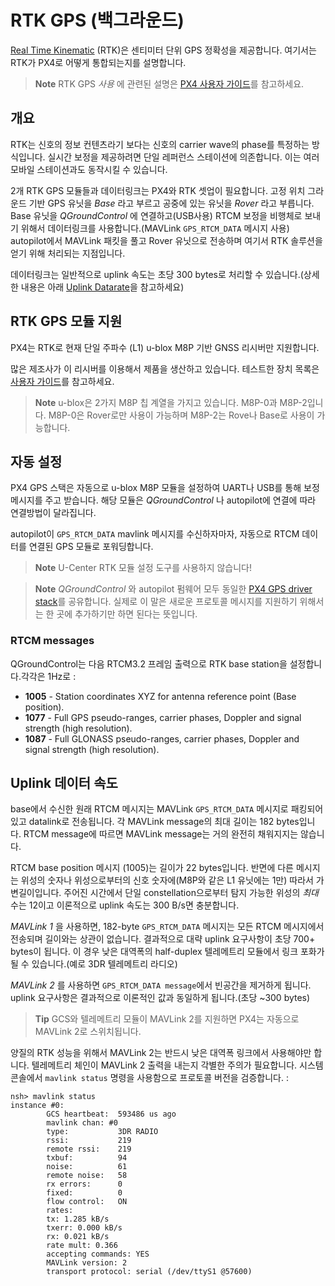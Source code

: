 # RTK GPS (백그라운드)

[Real Time Kinematic](https://en.wikipedia.org/wiki/Real_Time_Kinematic) (RTK)은 센티미터 단위 GPS 정확성을 제공합니다. 여기서는 RTK가 PX4로 어떻게 통합되는지를 설명합니다.

> **Note** RTK GPS *사용* 에 관련된 설명은 [PX4 사용자 가이드](https://docs.px4.io/en/advanced_features/rtk-gps.html)를 참고하세요.

## 개요

RTK는 신호의 정보 컨텐츠라기 보다는 신호의 carrier wave의 phase를 특정하는 방식입니다. 실시간 보정을 제공하려면 단일 레퍼런스 스테이션에 의존합니다. 이는 여러 모바일 스테이션과도 동작시킬 수 있습니다.

2개 RTK GPS 모듈들과 데이터링크는 PX4와 RTK 셋업이 필요합니다. 고정 위치 그라운드 기반 GPS 유닛을 *Base* 라고 부르고 공중에 있는 유닛을 *Rover* 라고 부릅니다.
Base 유닛을 *QGroundControl* 에 연결하고(USB사용) RTCM 보정을 비행체로 보내기 위해서 데이터링크를 사용합니다.(MAVLink `GPS_RTCM_DATA` 메시지 사용)
autopilot에서 MAVLink 패킷을 풀고 Rover 유닛으로 전송하며 여기서 RTK 솔루션을 얻기 위해 처리되는 지점입니다.

데이터링크는 일반적으로 uplink 속도는 초당 300 bytes로 처리할 수 있습니다.(상세한 내용은 아래 [Uplink Datarate](#uplink-datarate)을 참고하세요)

## RTK GPS 모듈 지원

PX4는 RTK로 현재 단일 주파수 (L1) u-blox M8P 기반 GNSS 리시버만 지원합니다.

많은 제조사가 이 리시버를 이용해서 제품을 생산하고 있습니다. 테스트한 장치 목록은 [사용자 가이드](https://docs.px4.io/en/advanced_features/rtk-gps.html#supported-rtk-devices)를 참고하세요.

> **Note** u-blox은 2가지 M8P 칩 계열을 가지고 있습니다. M8P-0과 M8P-2입니다. M8P-0은 Rover로만 사용이 가능하며 M8P-2는 Rove나 Base로 사용이 가능합니다.


## 자동 설정

PX4 GPS 스택은 자동으로 u-blox M8P 모듈을 설정하여 UART나 USB를 통해 보정 메시지를 주고 받습니다. 해당 모듈은 *QGroundControl* 나 autopilot에 연결에 따라 연결방법이 달라집니다.

autopilot이 `GPS_RTCM_DATA` mavlink 메시지를 수신하자마자, 자동으로 RTCM 데이터를 연결된 GPS 모듈로 포워딩합니다.

> **Note** U-Center RTK 모듈 설정 도구를 사용하지 않습니다!

<span></span>
> **Note** *QGroundControl* 와 autopilot 펌웨어 모두 동일한 [PX4 GPS driver stack](https://github.com/PX4/GpsDrivers)를 공유합니다. 실제로 이 말은 새로운 프로토콜 메시지를 지원하기 위해서는 한 곳에 추가하기만 하면 된다는 뜻입니다.


### RTCM messages

QGroundControl는 다음 RTCM3.2 프레임 출력으로 RTK base station을 설정합니다.각각은 1Hz로 :

- **1005** - Station coordinates XYZ for antenna reference point (Base position).
- **1077** - Full GPS pseudo-ranges, carrier phases, Doppler and signal strength (high resolution).
- **1087** - Full GLONASS pseudo-ranges, carrier phases, Doppler and signal strength (high resolution).


## Uplink 데이터 속도

base에서 수신한 원래 RTCM 메시지는 MAVLink `GPS_RTCM_DATA` 메시지로 패킹되어 있고 datalink로 전송됩니다. 각 MAVLink message의 최대 길이는 182 bytes입니다. RTCM message에 따르면 MAVLink message는 거의 완전히 채워지지는 않습니다.

RTCM base position 메시지 (1005)는 길이가 22 bytes입니다. 반면에 다른 메시지는 위성의 숫자나 위성으로부터의 신호 숫자에(M8P와 같은 L1 유닛에는 1만) 따라서 가변길이입니다. 주어진 시간에서 단일 constellation으로부터 탐지 가능한 위성의 _최대_ 수는 12이고 이론적으로 uplink 속도는 300 B/s면 충분합니다.

*MAVLink 1* 을 사용하면, 182-byte `GPS_RTCM_DATA` 메시지는 모든 RTCM 메시지에서 전송되며 길이와는 상관이 없습니다. 결과적으로 대략 uplink 요구사항이 초당 700+ bytes이 됩니다. 이 경우 낮은 대역폭의 half-duplex 텔레메트리 모듈에서 링크 포화가 될 수 있습니다.(예로 3DR 텔레메트리 라디오)

*MAVLink 2* 를 사용하면 `GPS_RTCM_DATA message`에서 빈공간을 제거하게 됩니다. uplink 요구사항은 결과적으로 이론적인 값과 동일하게 됩니다.(초당 ~300 bytes)

> **Tip** GCS와 텔레메트리 모듈이 MAVLink 2를 지원하면 PX4는 자동으로 MAVLink 2로 스위치됩니다.

양질의 RTK 성능을 위해서 MAVLink 2는 반드시 낮은 대역폭 링크에서 사용해야만 합니다. 텔레메트리 체인이 MAVLink 2 출력을 내는지 각별한 주의가 필요합니다. 시스템 콘솔에서 `mavlink status` 명령을 사용함으로 프로토콜 버전을 검증합니다. :

```
nsh> mavlink status
instance #0:
        GCS heartbeat:  593486 us ago
        mavlink chan: #0
        type:           3DR RADIO
        rssi:           219
        remote rssi:    219
        txbuf:          94
        noise:          61
        remote noise:   58
        rx errors:      0
        fixed:          0
        flow control:   ON
        rates:
        tx: 1.285 kB/s
        txerr: 0.000 kB/s
        rx: 0.021 kB/s
        rate mult: 0.366
        accepting commands: YES
        MAVLink version: 2
        transport protocol: serial (/dev/ttyS1 @57600)
```
